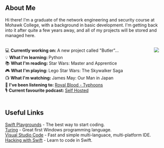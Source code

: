 ## About Me
Hi there! I'm a graduate of the network engineering and security course at Mohawk College, with a background in basic development. I'm getting back into it after quite a few years away, and all of my projects will be stored and managed here.<br>
<br>

<a href="#">
  <!-- Remove "&layout=compact" to switch to list view. This will likely look better once the list becomes longer. -->
	<!-- Add "&langs_count=x" to specify the number of languages displayed, where x is the number of languages. -->
  <img align="right" src="https://github-readme-stats.vercel.app/api/top-langs?username=Gediren&layout=compact" />
</a>

<!-- Need to be careful of sentence length in this section, otherwise it runs into the graph. -->
💻 <b>Currently working on: </b>A new project called "Butler"...<br>
💡 <b>What I'm learning: </b>Python<br>
📚 <b>What I'm reading: </b>Star Wars: Master and Apprentice<br>
🎮 <b>What I'm playing: </b>Lego Star Wars: The Skywalker Saga<br>
📺 <b>What I'm watching: </b>James May: Our Man in Japan<br>
🎵 <b>I've been listening to: </b> <a href="https://open.spotify.com/album/05aqnnpYVOvsX0SIzmIuxi?si=0axtTv-MRx-es-PPEyi66g">Royal Blood - Typhoons</a><br>
🎙️ <b>Current favourite podcast: </b> <a href="https://selfhosted.show/">Self Hosted</a><br>
<br>

## Useful Links
<a href="https://www.apple.com/swift/playgrounds/">Swift Playgrounds</a> - The best way to start coding.<br>
<a href="http://compsci.ca/holtsoft/">Turing</a> - Great first Windows programming language.<br>
<a href="https://code.visualstudio.com/">Visual Studio Code</a> - Fast and simple multi-languace, multi-platform IDE.<br>
<a href="https://www.hackingwithswift.com/">Hacking with Swift</a> - Learn to code in Swift.

